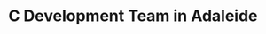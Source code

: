 ---
title: C Development Team in Adaleide
permalink: /landings/c-developer-adaleide
technology: C
location: Adaleide
---